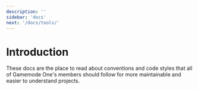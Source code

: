 ```yaml
---
description: ''
sidebar: 'docs'
next: '/docs/tools/'
---
```


# Introduction

These docs are the place to read about conventions and code styles that all of Gamemode One's members should follow for more maintainable and easier to understand projects.
